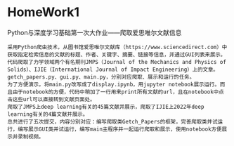 # HomeWork1
Python与深度学习基础第一次大作业——爬取爱思唯尔文献信息

    采用Python爬虫技术，从图书馆爱思唯尔文献库（https://www.sciencedirect.com）中获取指定检索信息的文献的标题、作者、关键字、摘要、链接等信息，并通过GUI列表来展示。代码爬取了力学领域两个有名期刊JMPS（Journal of the Mechanics and Physics of Solids）、IJIE（International Journal of Impact Engineering）上的文章。
    getch_papers.py、gui.py、main.py，分别对应爬取、展示和运行的任务。
    为了方便演示，将main.py改写成了display.ipynb，用jupyter notebook展示运行。而且由于notebook的方便，代码中稍加了一行用来print所有文献的url，且在notebook中点击这些url可以直接转到文献页面处。
    爬取了JMPS上deep learning有关的45篇文献并展示，爬取了IJIE上2022年deep learning有关的4篇文献并展示。
    总共进行了五次提交，内容分别对应：编写爬取类Getch_Papers的框架，完善爬取类并试运行，编写展示GUI类并试运行，编写main主程序并一起运行爬取和展示，使用notebook方便展示并录制视频。
